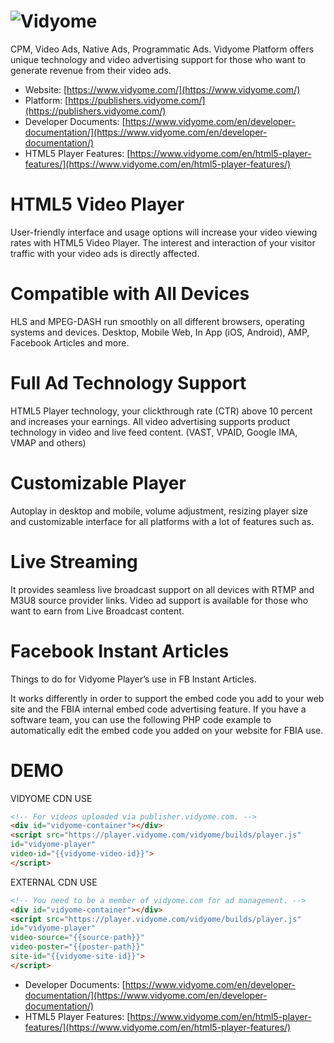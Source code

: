# ![Vidyome](https://www.vidyome.com/wp-content/uploads/2017/11/logo_transparent.png)

CPM, Video Ads, Native Ads, Programmatic Ads.
Vidyome Platform offers unique technology and video advertising support for those who want to generate revenue from their video ads.

* Website: [https://www.vidyome.com/](https://www.vidyome.com/)
* Platform: [https://publishers.vidyome.com/](https://publishers.vidyome.com/)
* Developer Documents: [https://www.vidyome.com/en/developer-documentation/](https://www.vidyome.com/en/developer-documentation/)
* HTML5 Player Features: [https://www.vidyome.com/en/html5-player-features/](https://www.vidyome.com/en/html5-player-features/)

# HTML5 Video Player
User-friendly interface and usage options will increase your video viewing rates with HTML5 Video Player. The interest and interaction of your visitor traffic with your video ads is directly affected.

# Compatible with All Devices
HLS and MPEG-DASH run smoothly on all different browsers, operating systems and devices. Desktop, Mobile Web, In App (iOS, Android), AMP, Facebook Articles and more.

# Full Ad Technology Support
HTML5 Player technology, your clickthrough rate (CTR) above 10 percent and increases your earnings. All video advertising supports product technology in video and live feed content. (VAST, VPAID, Google IMA, VMAP and others)

# Customizable Player
Autoplay in desktop and mobile, volume adjustment, resizing player size and customizable interface for all platforms with a lot of features such as.

# Live Streaming
It provides seamless live broadcast support on all devices with RTMP and M3U8 source provider links. Video ad support is available for those who want to earn from Live Broadcast content.

# Facebook Instant Articles
Things to do for Vidyome Player’s use in FB Instant Articles.

It works differently in order to support the embed code you add to your web site and the FBIA internal embed code advertising feature. If you have a software team, you can use the following PHP code example to automatically edit the embed code you added on your website for FBIA use.

# DEMO 
VIDYOME CDN USE

```HTML
<!-- For videos uploaded via publisher.vidyome.com. -->
<div id="vidyome-container"></div>
<script src="https://player.vidyome.com/vidyome/builds/player.js"
id="vidyome-player"
video-id="{{vidyome-video-id}}">
</script>
```
EXTERNAL CDN USE

```HTML
<!-- You need to be a member of vidyome.com for ad management. -->
<div id="vidyome-container"></div>
<script src="https://player.vidyome.com/vidyome/builds/player.js"
id="vidyome-player"
video-source="{{source-path}}"
video-poster="{{poster-path}}"
site-id="{{vidyome-site-id}}">
</script>
```
* Developer Documents: [https://www.vidyome.com/en/developer-documentation/](https://www.vidyome.com/en/developer-documentation/)
* HTML5 Player Features: [https://www.vidyome.com/en/html5-player-features/](https://www.vidyome.com/en/html5-player-features/)
